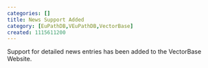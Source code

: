```yaml
---
categories: []
title: News Support Added
category: [EuPathDB,VEuPathDB,VectorBase]
created: 1115611200
---
```

Support for detailed news entries has been added to the VectorBase Website.
